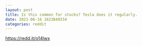 ```yaml
--- 
layout: post 
title: Is this common for stocks? Tesla does it regularly. 
date: 2021-06-16 1623849334 
categories: reddit 
--- 
```

https://redd.it/o14lwx